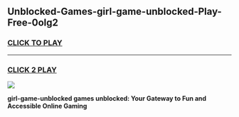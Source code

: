 
## Unblocked-Games-girl-game-unblocked-Play-Free-0olg2
<h3>
<a href="https://premium76.site?title=girl-game-unblocked&ref=23A">CLICK TO PLAY</a></h3>
<hr>

<h3>
<a href="https://premium76.site?title=girl-game-unblocked&ref=23A">CLICK 2 PLAY</a>
  
</h3>

<a href="https://premium76.site?title=girl-game-unblocked&ref=23A"><img src="https://clearcache.store/games.png"></a>


**girl-game-unblocked games unblocked: Your Gateway to Fun and Accessible Online Gaming**
